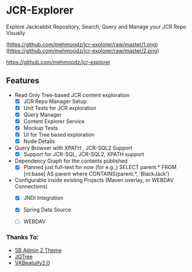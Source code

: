 JCR-Explorer
============

Explore Jackrabbit Repository, Search, Query and Manage your JCR Repo Visually

(https://github.com/mehmoodz/jcr-explorer/raw/master/1.png)
(https://github.com/mehmoodz/jcr-explorer/raw/master/2.png)




 https://github.com/mehmoodz/jcr-explorer

## Features

* Read Only Tree-based JCR content exploration
	- [X] JCR Repo Manager Setup
	- [X] Unit Tests for JCR exploration
	- [X] Query Manager
	- [X] Content Explorer Service
	- [X] Mockup Tests
	- [X] UI for Tree based exploration
	- [X] Node Details
* Query Browser with XPATH , JCR-SQL2 Support
    - [X] Support for JCR-SQL, JCR-SQL2, XPATH support 
* Dependency Graph for the contents published
    - [X] Planned just full-text for now (for e.g.,) SELECT parent.*  FROM [nt:base] AS parent  where CONTAINS(parent.*, 'BlackJack')
		
* Configurable inside existing Projects (Maven overlay, or WEBDAV Connections)
	- [X] JNDI Integration
	- [X] Spring Data Source
	- [ ] WEBDAV
	



### Thanks To:
 - [SB Admin 2 Theme](http://startbootstrap.com/sb-admin-v2)
 - [JQTree](http://mbraak.github.io/)
 - [VKBeatuify2.0](http://code.google.com/p/vkbeautify/)
 
